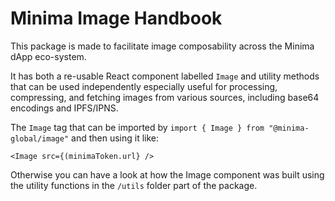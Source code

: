 # Minima Image Handbook

This package is made to facilitate image composability across the Minima dApp eco-system.  

It has both a re-usable React component labelled `Image` and utility methods that can be used independently especially useful for processing, compressing, and fetching images from various sources, including base64 encodings and IPFS/IPNS.

The `Image` tag that can be imported by `import { Image } from "@minima-global/image"` and then using it like:


` <Image src={(minimaToken.url} /> `

Otherwise you can have a look at how the Image component was built using the utility functions in the `/utils` folder part of the package.

